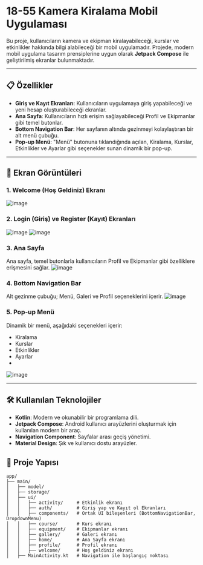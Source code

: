# 18-55 Kamera Kiralama Mobil Uygulaması

Bu proje, kullanıcıların kamera ve ekipman kiralayabileceği, kurslar ve etkinlikler hakkında bilgi alabileceği bir mobil uygulamadır. Projede, modern mobil uygulama tasarım prensiplerine uygun olarak **Jetpack Compose** ile geliştirilmiş ekranlar bulunmaktadır.

---

## 📋 Özellikler

- **Giriş ve Kayıt Ekranları**: Kullanıcıların uygulamaya giriş yapabileceği ve yeni hesap oluşturabileceği ekranlar.
- **Ana Sayfa**: Kullanıcıların hızlı erişim sağlayabileceği Profil ve Ekipmanlar gibi temel butonlar.
- **Bottom Navigation Bar**: Her sayfanın altında gezinmeyi kolaylaştıran bir alt menü çubuğu.
- **Pop-up Menü**: "Menü" butonuna tıklandığında açılan, Kiralama, Kurslar, Etkinlikler ve Ayarlar gibi seçenekler sunan dinamik bir pop-up.

---

## 📱 Ekran Görüntüleri

### 1. **Welcome (Hoş Geldiniz) Ekranı**
![image](https://github.com/user-attachments/assets/14db639c-2021-43cc-a1b8-01bf79240c93)


### 2. **Login (Giriş) ve Register (Kayıt) Ekranları**
![image](https://github.com/user-attachments/assets/8aa47052-c0fa-4747-9e0a-c5ad6e74b43a)
![image](https://github.com/user-attachments/assets/25b92c27-be9b-4dbe-8a28-38fe621d4dcf)


### 3. **Ana Sayfa**
Ana sayfa, temel butonlarla kullanıcıların Profil ve Ekipmanlar gibi özelliklere erişmesini sağlar.
![image](https://github.com/user-attachments/assets/344fa0ba-34f0-47fe-8380-937a7ff3e6f3)


### 4. **Bottom Navigation Bar**
Alt gezinme çubuğu; Menü, Galeri ve Profil seçeneklerini içerir.
![image](https://github.com/user-attachments/assets/505decba-a819-4c73-83ed-ca7d87a9f196)


### 5. **Pop-up Menü**
Dinamik bir menü, aşağıdaki seçenekleri içerir:
- Kiralama
- Kurslar
- Etkinlikler
- Ayarlar
- 
![image](https://github.com/user-attachments/assets/8b862ded-4e58-45cd-ba43-3737798fded4)



---

## 🛠️ Kullanılan Teknolojiler

- **Kotlin**: Modern ve okunabilir bir programlama dili.
- **Jetpack Compose**: Android kullanıcı arayüzlerini oluşturmak için kullanılan modern bir araç.
- **Navigation Component**: Sayfalar arası geçiş yönetimi.
- **Material Design**: Şık ve kullanıcı dostu arayüzler.



## 📂 Proje Yapısı

```plaintext
app/
├── main/
│   ├── model/
│   ├── storage/
│   ├── ui/
│   │   ├── activity/     # Etkinlik ekranı
│   │   ├── auth/         # Giriş yap ve Kayıt ol Ekranları
│   │   ├── components/   # Ortak UI bileşenleri (BottomNavigationBar, DropdownMenu)
│   │   ├── course/       # Kurs ekranı
│   │   ├── equipment/    # Ekipmanlar ekranı
│   │   ├── gallery/      # Galeri ekranı
│   │   ├── home/         # Ana Sayfa ekranı
│   │   ├── profile/      # Profil ekranı
│   │   ├── welcome/      # Hoş geldiniz ekranı
│   ├── MainActivity.kt   # Navigation ile başlangıç noktası
